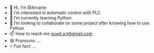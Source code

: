 - 👋 Hi, I’m @Arrame
- 👀 I’m interested in automatic control with PLC
- 🌱 I’m currently learning Python
- 💞️ I’m looking to collaborate on some project after knowing how to use Python
- 📫 How to reach me suwit.a.t@gmail.com
- 😄 Pronouns: ...
- ⚡ Fun fact: ...

<!---
Arrame/Arrame is a ✨ special ✨ repository because its `README.md` (this file) appears on your GitHub profile.
You can click the Preview link to take a look at your changes.
--->
